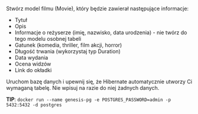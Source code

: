Stwórz model filmu (Movie), który będzie zawierał następujące informacje:

- Tytuł
- Opis
- Informacje o reżyserze (imię, nazwisko, data urodzenia) - nie twórz do tego modelu osobnej tabeli
- Gatunek (komedia, thriller, film akcji, horror)
- Długość trwania (wykorzystaj typ Duration)
- Data wydania
- Ocena widzów
- Link do okładki

Uruchom bazę danych i upewnij się, że Hibernate automatycznie utworzy Ci wymaganą tabelę. Nie wpisuj na razie do niej
żadnych danych.

**TIP**: `docker run --name genesis-pg -e POSTGRES_PASSWORD=admin -p 5432:5432 -d postgres`
